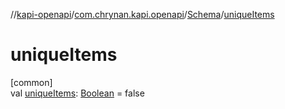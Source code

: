 //[kapi-openapi](../../../index.md)/[com.chrynan.kapi.openapi](../index.md)/[Schema](index.md)/[uniqueItems](unique-items.md)

# uniqueItems

[common]\
val [uniqueItems](unique-items.md): [Boolean](https://kotlinlang.org/api/latest/jvm/stdlib/kotlin/-boolean/index.html) = false
